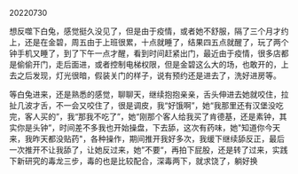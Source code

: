 20220730

想反噬下白兔，感觉挺久没见了，但是由于疫情，或者她不舒服，隔了三个月才约上，还是在金碧，周五由于上班很累，十点就睡了，结果四五点就醒了，玩了两个钟手机又睡了，到了下午一点才醒，看到时间赶紧出门，最近由于疫情，很多店都是偷偷开门，走后面进，或者控制电梯权限，但是金碧这么大的场，也敢开的，上去之后发现，灯光很暗，假装关门的样子，说有预约还是进去了，洗好进房等。

等白兔进来，还是熟悉的感觉，聊聊天，继续抱抱亲亲，舌头伸进去她就咬住，拉扯几波才舌，不一会又咬住了，很是调皮，我“好饿啊”，她“我那里还有汉堡没吃完，客人买的”，我“那我不吃了”，她“刚那个客人给我买了肯德基，还是素钟，其实你是头钟”，时间差不多我也开始操盘，下去舔，这次有药味，她"知道你今天来，我昨天都没贴药"，各种操作，期间推开我好多次，我缓下继续舔反正，最后一次推开不让我舔了，让她反过来，她”不要“，再拍下屁股，还是转了过来，实践下新研究的毒龙三步，毒的也是比较配合，深毒两下，就求饶了，躺好换

